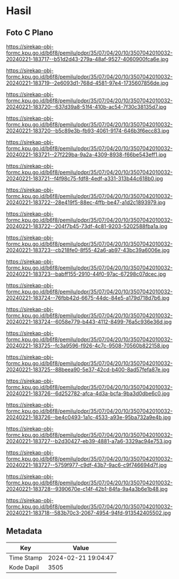 # Hasil

## Foto C Plano

https://sirekap-obj-formc.kpu.go.id/b6f8/pemilu/pdpr/35/07/04/20/10/3507042010032-20240221-183717--b51d2d43-279a-48af-9527-4060900fca6e.jpg

https://sirekap-obj-formc.kpu.go.id/b6f8/pemilu/pdpr/35/07/04/20/10/3507042010032-20240221-183719--2e6093d1-768d-4581-97e4-1735607856de.jpg

https://sirekap-obj-formc.kpu.go.id/b6f8/pemilu/pdpr/35/07/04/20/10/3507042010032-20240221-183720--637d39a8-51f4-410b-ac54-7f30c38135d7.jpg

https://sirekap-obj-formc.kpu.go.id/b6f8/pemilu/pdpr/35/07/04/20/10/3507042010032-20240221-183720--b5c89e3b-fb93-4061-9174-646b3f6ecc83.jpg

https://sirekap-obj-formc.kpu.go.id/b6f8/pemilu/pdpr/35/07/04/20/10/3507042010032-20240221-183721--27f229ba-9a2a-4309-8938-f66be543eff1.jpg

https://sirekap-obj-formc.kpu.go.id/b6f8/pemilu/pdpr/35/07/04/20/10/3507042010032-20240221-183721--f4f98c75-fdf8-4edf-a331-313b44c618b0.jpg

https://sirekap-obj-formc.kpu.go.id/b6f8/pemilu/pdpr/35/07/04/20/10/3507042010032-20240221-183722--28e419f5-88ec-4ffb-be47-a1d2c1893979.jpg

https://sirekap-obj-formc.kpu.go.id/b6f8/pemilu/pdpr/35/07/04/20/10/3507042010032-20240221-183722--204f7b45-73df-4c81-9203-5202588fba1a.jpg

https://sirekap-obj-formc.kpu.go.id/b6f8/pemilu/pdpr/35/07/04/20/10/3507042010032-20240221-183723--cb218fe0-8f55-42a6-ab97-43bc39a6006e.jpg

https://sirekap-obj-formc.kpu.go.id/b6f8/pemilu/pdpr/35/07/04/20/10/3507042010032-20240221-183723--babff155-2910-44f0-97ac-67298c07dcec.jpg

https://sirekap-obj-formc.kpu.go.id/b6f8/pemilu/pdpr/35/07/04/20/10/3507042010032-20240221-183724--76fbb42d-6675-44dc-84e5-a179d718d7b6.jpg

https://sirekap-obj-formc.kpu.go.id/b6f8/pemilu/pdpr/35/07/04/20/10/3507042010032-20240221-183724--6058e779-b443-4112-8499-76a5c936e36d.jpg

https://sirekap-obj-formc.kpu.go.id/b6f8/pemilu/pdpr/35/07/04/20/10/3507042010032-20240221-183725--fc3a9596-f926-4c7c-9508-70560b822158.jpg

https://sirekap-obj-formc.kpu.go.id/b6f8/pemilu/pdpr/35/07/04/20/10/3507042010032-20240221-183725--88beea90-5e37-42cd-b400-8ad57fefa87e.jpg

https://sirekap-obj-formc.kpu.go.id/b6f8/pemilu/pdpr/35/07/04/20/10/3507042010032-20240221-183726--6d252782-afca-4d3a-bcfa-9ba3d0dbe6c0.jpg

https://sirekap-obj-formc.kpu.go.id/b6f8/pemilu/pdpr/35/07/04/20/10/3507042010032-20240221-183726--be4c0493-1a1c-4533-a93e-95ba732a9e4b.jpg

https://sirekap-obj-formc.kpu.go.id/b6f8/pemilu/pdpr/35/07/04/20/10/3507042010032-20240221-183727--b2d30427-eb39-4881-a7a6-3329ac94e753.jpg

https://sirekap-obj-formc.kpu.go.id/b6f8/pemilu/pdpr/35/07/04/20/10/3507042010032-20240221-183727--5759f977-c9df-43b7-9ac6-c9f746694d7f.jpg

https://sirekap-obj-formc.kpu.go.id/b6f8/pemilu/pdpr/35/07/04/20/10/3507042010032-20240221-183728--9390670e-c14f-42b1-84fa-9a4a3b6e1b48.jpg

https://sirekap-obj-formc.kpu.go.id/b6f8/pemilu/pdpr/35/07/04/20/10/3507042010032-20240221-183718--583b70c3-2067-4954-94fd-913542405502.jpg


## Metadata

| Key        | Value               |
| ---------- | ------------------- |
| Time Stamp | 2024-02-21 19:04:47 |
| Kode Dapil | 3505                |



